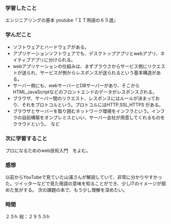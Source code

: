 ### 学習したこと
エンジニアリングの基本
youtube「ＩＴ用語の６５選」
### 学んだこと
- ソフトウェアとハードウェアがある。
- アプリケーションソフトウェアでも、デスクトップアプリとwebアプリ、ネイティブアプリに分けられる。
- webアプリケーションの仕組みは、まずブラウさからサービス側にリクエストが送られ、サービスが側からレスポンスが送られるという基本構造がある。
- サーバー側にも、webサーバーとDBサーバーがあり、そこからHTML,JavaScriptなどのフロントエンドのデータがレスポンスされる。
- ブラウザ、サーバー間のリクエスト、レスポンスにはルールが決まっており、それをプロトコルという。プロトコルにはHTTP,SSL,HTTPS がある。
- ブラウザとサーバーを取り囲むネットワーク環境をインフラという。インフラの自前構築をオンプレミスといい、サーバー会社が用意してくれるものをクラウドという。　など
### 次に学習すること
プロになるためのweb技術入門　をよむ。
### 感想
以前からYouTubeで見ていた山浦さんが解説していて、非常に分かりやすかった。ツイッターなどで見た用語の意味を知ることができ、少しITのイメージが掴めた気がする。
次の課題の本で、もう少し理解を深めたい。
### 時間
２.5ｈ
総：２９５.5ｈ
